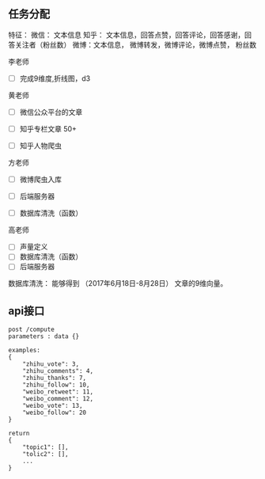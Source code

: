 ## 任务分配

特征：
微信： 文本信息
知乎： 文本信息，回答点赞，回答评论，回答感谢，回答关注者（粉丝数）
微博：文本信息， 微博转发，微博评论，微博点赞， 粉丝数






李老师
- [ ] 完成9维度,折线图，d3

黄老师

- [ ] 微信公众平台的文章
- [ ] 知乎专栏文章 50+
- [ ] 知乎人物爬虫


方老师
- [ ] 微博爬虫入库
- [ ] 后端服务器
- [ ] 数据库清洗（函数）


高老师

- [ ] 声量定义
- [ ] 数据库清洗（函数）
- [ ] 后端服务器

数据库清洗：
能够得到
（2017年6月18日-8月28日）
文章的9维向量。


## api接口

```
post /compute 
parameters : data {}

examples:
{
    "zhihu_vote": 3,
    "zhihu_comments": 4,
    "zhihu_thanks": 7,
    "zhihu_follow": 10,
    "weibo_retweet": 11,
    "weibo_comment": 12,
    "weibo_vote": 13,
    "weibo_follow": 20
}

return 
{
    "topic1": [],
    "tolic2": [],
    ...
}

```



